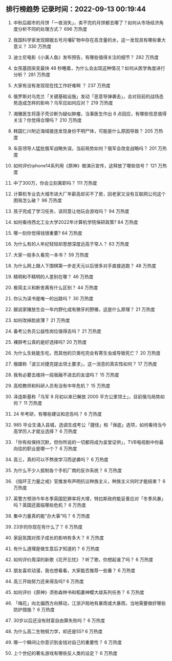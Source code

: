 
## 排行榜趋势 记录时间：2022-09-13 00:19:44
  
  1. 中秋后超市的月饼「一夜消失」，卖不完的月饼都去哪了？如何从市场经济角度分析不同的处理方式？ 696 万热度
    
  2. 我国科学家发现嫦娥五号月壤矿物中存在高含量的水，这一发现具有哪些重大意义？ 330 万热度
    
  3. 迪士尼电影《小美人鱼》发布预告，有哪些值得关注的细节？ 282 万热度
    
  4. 女孩基因突变最快 48 秒睡着，为什么会出现这种情况？如何从医学角度进行分析？ 281 万热度
    
  5. 大家有没有发现现在找工作好难啊 ？ 237 万热度
    
  6. 俄罗斯对乌克兰「关键基础设施」发动「恶意导弹袭击」，会对目前的战场态势造成怎样的影响？乌军应如何应对？ 219 万热度
    
  7. 湘雅医生将莲子壳诊断为疑似肿瘤，当事医生作出 8 点回应，有哪些信息值得关注？你觉得合理吗？ 210 万热度
    
  8. 韩国仁川附近海域接连发现身份不明尸体，可能是什么原因导致？ 205 万热度
    
  9. 车臣领导人猛批俄军战略失误，当前局势如何？俄军会改变战略吗？ 201 万热度
    
  10. 如何评价iphone14系列用《原神》做演示宣传，这释放了哪些信号？ 121 万热度
    
  11. 中了300万，你会立刻离职吗？ 111 万热度
    
  12. 计算机专业去大城市进大厂年薪高却买不了房，回老家又没有互联网公司这个困局怎么破？ 96 万热度
    
  13. 孩子完成了学习任务，该同意让他玩会游戏吗？ 94 万热度
    
  14. 如何看待西北工业大学2022年计算机学院保研政策? 84 万热度
    
  15. 哪一刻你觉得钱很重要? 64 万热度
    
  16. 为什么有的人年纪轻轻却思想深度远高于常人？ 63 万热度
    
  17. 大家一般多久看完一本书？ 59 万热度
    
  18. 为什么网上跟人下围棋第一步走天元以后很多对手直接逃跑？ 48 万热度
    
  19. 精明和不精明的人差别在哪？ 46 万热度
    
  20. 极简主义和断舍离有什么区别？ 44 万热度
    
  21. 你认为读书是唯一的出路吗？ 30 万热度
    
  22. 据说家猪放生会一年内野化成有獠牙的野猪，这是什么原理？ 21 万热度
    
  23. 如何改掉脸皮薄？ 21 万热度
    
  24. 备考公务员公益性岗位值得去吗？ 21 万热度
    
  25. 裸辞考公真的是好选择吗? 20 万热度
    
  26. 为什么生蚝能生吃，而其他的贝类吃完会有寄生虫或导致死亡？ 20 万热度
    
  27. 俄媒称「波兰对捷克提出领土要求」，这一消息的真实性如何？ 17 万热度
    
  28. 我有必要去维持一段我融不进去的友谊吗？ 15 万热度
    
  29. 高校教师和科研人员有没有中年危机？ 15 万热度
    
  30. 泽连斯基称「乌军 9 月初以来已解放 2000 平方公里领土」，目前俄乌局势如何？ 11 万热度
    
  31. 24 年考研，有哪些建议和忠告吗？ 6 万热度
    
  32. 985 毕业生涌入县城，选调生成考公「捷径」和「保底」选项，如何看待当今高学历人才就业选择？ 6 万热度
    
  33. 「你有权保持沉默，但你所说的一切都将成为呈堂证供」，TVB电视剧中你最向往的职业是哪一个？ 6 万热度
    
  34. 高三，真的可以不熬夜学习而逆袭吗？ 6 万热度
    
  35. 为什么不少人抵制各个手机厂商的反诈系统？ 6 万热度
    
  36. 《指环王力量之戒》官推发布声明抗议种族主义，种族主义何时才能结束？ 6 万热度
    
  37. 英警方预测今年冬季英国犯罪率将大增，特拉斯政府能妥善应对「冬季风暴」吗？英国还面临哪些危机？ 6 万热度
    
  38. 集中力量真的能“办大事”吗？ 6 万热度
    
  39. 23岁的你现在有什么了？ 6 万热度
    
  40. 家庭氛围对孩子成长的影响有多大？ 6 万热度
    
  41. 有什么道理是做生意后才知道的？ 6 万热度
    
  42. 如何评价周深的新歌《花开忘忧》？听了歌，你想起谁了吗？ 6 万热度
    
  43. 朋友喜欢动漫，我也想看看，大家能否推荐一些番？ 6 万热度
    
  44. 高三开始努力还来得及吗? 6 万热度
    
  45. 如何评价《原神》须弥森林书和稻妻神樱大祓系列任务？ 6 万热度
    
  46. 「梅花」向北偏西方向移动，江浙沪局地有暴雨或大暴雨，当地需要做好哪些防护措施？ 6 万热度
    
  47. 30岁以后还没有财富自由算失败吗？ 6 万热度
    
  48. 为什么高二生物努力学，却还是55? 6 万热度
    
  49. 哪一个瞬间让你意识到金钱对自己的重要性？ 6 万热度
    
  50. 上个世纪的著名游戏有哪些反人类的设定？ 6 万热度
    